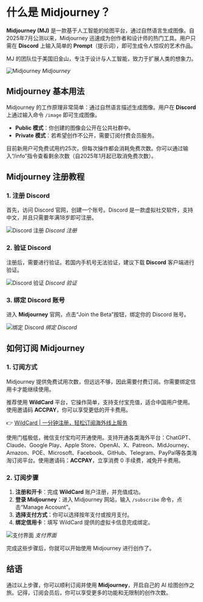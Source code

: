 # 什么是 Midjourney？

**Midjourney (MJ)** 是一款基于人工智能的绘图平台，通过自然语言生成图像。自2025年7月公测以来，Midjourney 迅速成为创作者和设计师的热门工具。用户只需在 **Discord** 上输入简单的 **Prompt**（提示词），即可生成令人惊叹的艺术作品。

MJ 的团队位于美国旧金山，专注于设计与人工智能，致力于扩展人类的想象力。

![Midjourney](https://bbtdd.com/img/3989815749313.webp)
*Midjourney*

## Midjourney 基本用法

Midjourney 的工作原理非常简单：通过自然语言描述生成图像。用户在 **Discord** 上通过输入命令 `/image` 即可生成图像。

- **Public 模式**：你创建的图像会公开在公共社群中。
- **Private 模式**：若希望创作不公开，需要订阅付费会员服务。

目前新用户可免费试用约25次，但每次操作都会消耗免费次数。你可以通过输入“/info”指令查看剩余次数（自2025年1月起已取消免费次数）。

## Midjourney 注册教程

### 1. 注册 Discord

首先，访问 Discord 官网，创建一个账号。Discord 是一款虚拟社交软件，支持中文，并且只需要年满18岁即可注册。

![Discord 注册](https://bbtdd.com/img/29662282.webp)
*Discord 注册*

### 2. 验证 Discord

注册后，需要进行验证。若国内手机号无法验证，建议下载 **Discord** 客户端进行验证。

![Discord 验证](https://bbtdd.com/img/6336156307.webp)
*Discord 验证*

### 3. 绑定 Discord 账号

进入 **Midjourney** 官网，点击“Join the Beta”按钮，绑定你的 Discord 账号。

![绑定 Discord](https://bbtdd.com/img/128528664.webp)
*绑定 Discord*

## 如何订阅 Midjourney

### 1. 订阅方式

Midjourney 提供免费试用次数，但远远不够，因此需要付费订阅。你需要绑定信用卡才能继续使用。

推荐使用 **WildCard** 平台，它操作简单，支持支付宝充值，适合中国用户使用。使用邀请码 **ACCPAY**，你可以享受更低的开卡费用。

👉 [WildCard | 一分钟注册，轻松订阅海外线上服务](https://bbtdd.com/WildCard)

使用门槛极低，微信支付宝均可开通使用。支持开通各类海外平台：ChatGPT、Claude、Google Play、Apple Store、OpenAI、X、Patreon、MidJourney、Amazon、POE、Microsoft、Facebook、GitHub、Telegram、PayPal等各类海淘订阅平台。使用邀请码：**ACCPAY**，立享消费 0 手续费，减免开卡费用。

### 2. 订阅步骤

1. **注册和开卡**：完成 **WildCard** 账户注册，并充值成功。
2. **登录 Midjourney**：进入 Midjourney 网站，输入 `/subscribe` 命令，点击“Manage Account”。
3. **选择支付方式**：你可以选择按年支付或按月支付。
4. **绑定信用卡**：填写 WildCard 提供的虚拟卡信息完成绑定。

![支付界面](https://bbtdd.com/img/2035322593876653.webp)
*支付界面*

完成这些步骤后，你就可以开始使用 Midjourney 进行创作了。

## 结语

通过以上步骤，你可以顺利订阅并使用 **Midjourney**，开启自己的 AI 绘图创作之旅。记得，订阅会员后，你可以享受更多的功能和无限制的创作次数。